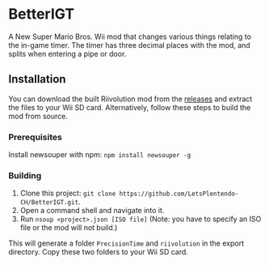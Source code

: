 # BetterIGT
A New Super Mario Bros. Wii mod that changes various things relating to the in-game timer.
The timer has three decimal places with the mod, and splits when entering a pipe or door.

## Installation
You can download the built Riivolution mod from the [releases](https://github.com/LetsPlentendo-CH/BetterIGT/releases) and extract the files to your Wii SD card. Alternatively, follow these steps to build the mod from source.

### Prerequisites
Install newsouper with npm: `npm install newsouper -g`

### Building
1. Clone this project: `git clone https://github.com/LetsPlentendo-CH/BetterIGT.git`.
2. Open a command shell and navigate into it.
3. Run `nsoup <project>.json [ISO file]`
(Note: you have to specify an ISO file or the mod will not build.)

This will generate a folder `PrecisionTime` and `riivolution` in the export directory. Copy these two folders to your Wii SD card.
